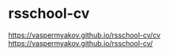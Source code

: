 # rsschool-cv
https://vaspermyakov.github.io/rsschool-cv/cv  
https://vaspermyakov.github.io/rsschool-cv/